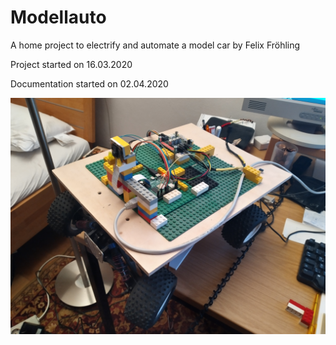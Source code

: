 # Modellauto
A home project to electrify and automate a model car by Felix Fröhling

Project started on 16.03.2020

Documentation started on 02.04.2020


<img src="car_overview.jpg" width="600">



